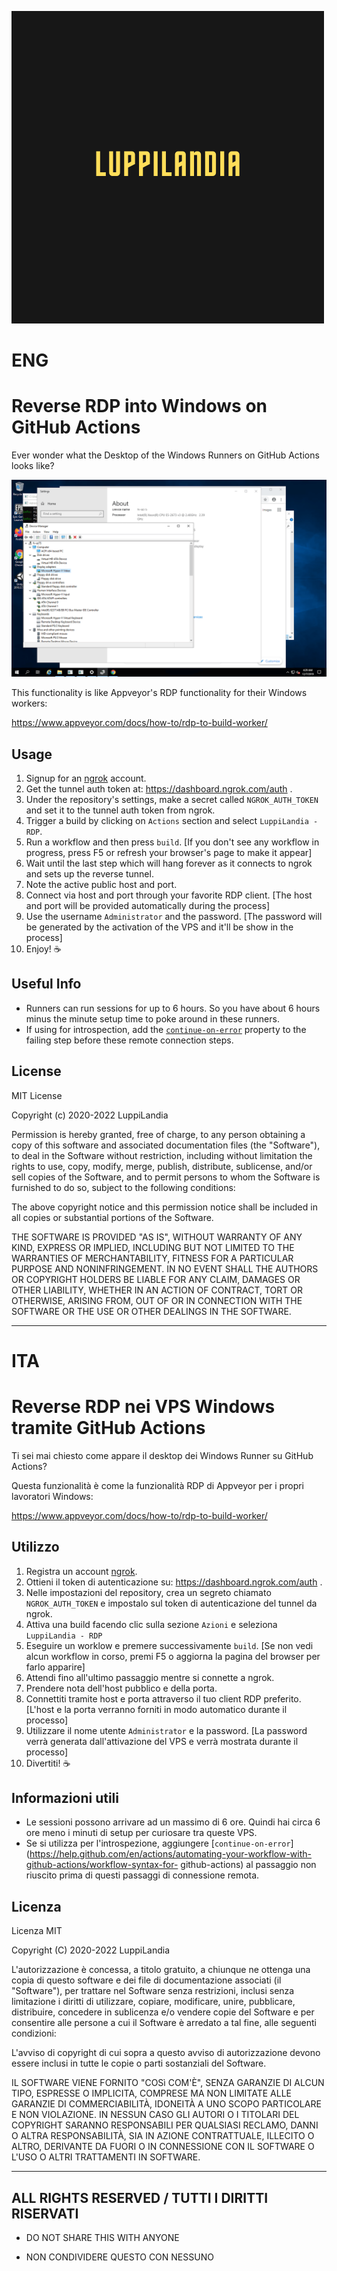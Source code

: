 ![Screenshot](header.png)

# ENG

# Reverse RDP into Windows on GitHub Actions

Ever wonder what the Desktop of the Windows Runners on GitHub Actions looks like?

![Screenshot](screenshot.png)

This functionality is like Appveyor's RDP functionality for their Windows workers:

https://www.appveyor.com/docs/how-to/rdp-to-build-worker/

## Usage

1. Signup for an [ngrok] account.
2. Get the tunnel auth token at: https://dashboard.ngrok.com/auth .
3. Under the repository's settings, make a secret called `NGROK_AUTH_TOKEN` and set it to the tunnel auth token from ngrok.
4. Trigger a build by clicking on `Actions` section and select `LuppiLandia - RDP`.
5. Run a workflow and then press `build`. [If you don't see any workflow in progress, press F5 or refresh your browser's page to make it appear]
6. Wait until the last step which will hang forever as it connects to ngrok and sets up the reverse tunnel.
7. Note the active public host and port.
8. Connect via host and port through your favorite RDP client. [The host and port will be provided automatically during the process] 
9. Use the username `Administrator` and the password. [The password will be generated by the activation of the VPS and it'll be show in the process]
10. Enjoy! ☕

## Useful Info

* Runners can run sessions for up to 6 hours. So you have about 6 hours minus the minute setup time to poke around in these runners.
* If using for introspection, add the [`continue-on-error`](https://help.github.com/en/actions/automating-your-workflow-with-github-actions/workflow-syntax-for-github-actions) property to the failing step before these remote connection steps.

## License

MIT License

Copyright (c) 2020-2022 LuppiLandia

Permission is hereby granted, free of charge, to any person obtaining a copy
of this software and associated documentation files (the "Software"), to deal
in the Software without restriction, including without limitation the rights
to use, copy, modify, merge, publish, distribute, sublicense, and/or sell
copies of the Software, and to permit persons to whom the Software is
furnished to do so, subject to the following conditions:

The above copyright notice and this permission notice shall be included in all
copies or substantial portions of the Software.

THE SOFTWARE IS PROVIDED "AS IS", WITHOUT WARRANTY OF ANY KIND, EXPRESS OR
IMPLIED, INCLUDING BUT NOT LIMITED TO THE WARRANTIES OF MERCHANTABILITY,
FITNESS FOR A PARTICULAR PURPOSE AND NONINFRINGEMENT. IN NO EVENT SHALL THE
AUTHORS OR COPYRIGHT HOLDERS BE LIABLE FOR ANY CLAIM, DAMAGES OR OTHER
LIABILITY, WHETHER IN AN ACTION OF CONTRACT, TORT OR OTHERWISE, ARISING FROM,
OUT OF OR IN CONNECTION WITH THE SOFTWARE OR THE USE OR OTHER DEALINGS IN THE
SOFTWARE.

[ngrok]: https://ngrok.com/

------------------


# ITA

# Reverse RDP nei VPS Windows tramite GitHub Actions

Ti sei mai chiesto come appare il desktop dei Windows Runner su GitHub Actions?

Questa funzionalità è come la funzionalità RDP di Appveyor per i propri lavoratori Windows: 

https://www.appveyor.com/docs/how-to/rdp-to-build-worker/

## Utilizzo

1. Registra un account [ngrok]. 
2. Ottieni il token di autenticazione su: https://dashboard.ngrok.com/auth .
3. Nelle impostazioni del repository, crea un segreto chiamato `NGROK_AUTH_TOKEN` e impostalo sul token di autenticazione del tunnel da ngrok.
4. Attiva una build facendo clic sulla sezione `Azioni` e seleziona `LuppiLandia - RDP` 
6. Eseguire un worklow e premere successivamente `build`. [Se non vedi alcun workflow in corso, premi F5 o aggiorna la pagina del browser per farlo apparire]
7. Attendi fino all'ultimo passaggio mentre si connette a ngrok.
8. Prendere nota dell'host pubblico e della porta.
9. Connettiti tramite host e porta attraverso il tuo client RDP preferito. [L'host e la porta verranno forniti in modo automatico durante il processo]
10. Utilizzare il nome utente `Administrator` e la password. [La password verrà generata dall'attivazione del VPS e verrà mostrata durante il processo] 
11. Divertiti! ☕

## Informazioni utili

* Le sessioni possono arrivare ad un massimo di 6 ore. Quindi hai circa 6 ore meno i minuti di setup per curiosare tra queste VPS.
* Se si utilizza per l'introspezione, aggiungere [`continue-on-error`](https://help.github.com/en/actions/automating-your-workflow-with-github-actions/workflow-syntax-for- github-actions) al passaggio non riuscito prima di questi passaggi di connessione remota. 


## Licenza

Licenza MIT

Copyright (C) 2020-2022 LuppiLandia

L'autorizzazione è concessa, a titolo gratuito, a chiunque ne ottenga una copia
di questo software e dei file di documentazione associati (il "Software"), per trattare
nel Software senza restrizioni, inclusi senza limitazione i diritti di
utilizzare, copiare, modificare, unire, pubblicare, distribuire, concedere in sublicenza e/o vendere
copie del Software e per consentire alle persone a cui il Software è
arredato a tal fine, alle seguenti condizioni:

L'avviso di copyright di cui sopra a questo avviso di autorizzazione devono essere inclusi in tutte
le copie o parti sostanziali del Software.

IL SOFTWARE VIENE FORNITO "COSì COM'È", SENZA GARANZIE DI ALCUN TIPO, ESPRESSE O
IMPLICITA, COMPRESE MA NON LIMITATE ALLE GARANZIE DI COMMERCIABILITÀ,
IDONEITÀ A UNO SCOPO PARTICOLARE E NON VIOLAZIONE. IN NESSUN CASO GLI AUTORI O I TITOLARI DEL COPYRIGHT SARANNO RESPONSABILI PER QUALSIASI RECLAMO, DANNI O ALTRA
RESPONSABILITÀ, SIA IN AZIONE CONTRATTUALE, ILLECITO O ALTRO, DERIVANTE DA FUORI O IN CONNESSIONE CON IL SOFTWARE O L'USO O ALTRI TRATTAMENTI IN
SOFTWARE. 

[ngrok]: https://ngrok.com/

------

## ALL RIGHTS RESERVED / TUTTI I DIRITTI RISERVATI

* DO NOT SHARE THIS WITH ANYONE

* NON CONDIVIDERE QUESTO CON NESSUNO

